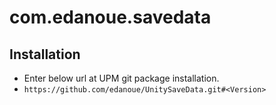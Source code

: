 # com.edanoue.savedata

## Installation

- Enter below url at UPM git package installation.
- `https://github.com/edanoue/UnitySaveData.git#<Version>`
